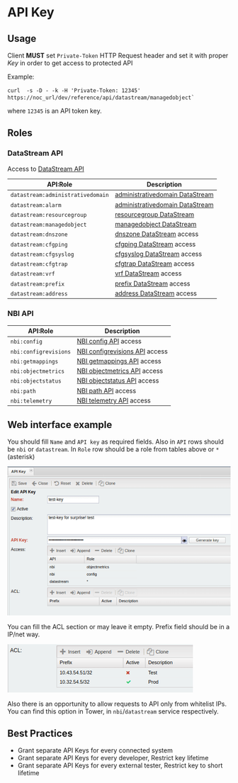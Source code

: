 # API Key

## Usage
Client **MUST** set `Private-Token` HTTP Request header and set it
with proper *Key* in order to get access to protected API

Example:

```
curl  -s -D - -k -H 'Private-Token: 12345'  https://noc_url/dev/reference/api/datastream/managedobject`
```
where `12345` is an API token key.

## Roles

### DataStream API
Access to [DataStream API](../../../../dev/api/datastream/index.md)

API:Role | Description
-------- | -----------
`datastream:administrativedomain` | [administrativedomain DataStream](../../../../dev/api/datastream/administrativedomain.md)
`datastream:alarm` | [administrativedomain DataStream](../../../../dev/api/datastream/alarm.md)
`datastream:resourcegroup` | [resourcegroup DataStream](../../../../dev/api/datastream/resourcegroup.md)
`datastream:managedobject` | [managedobject DataStream](../../../../dev/api/datastream/managedobject.md)
`datastream:dnszone`              | [dnszone DataStream](../../../../dev/api/datastream/dnszone.md) access                          
`datastream:cfgping`              | [cfgping DataStream](../../../../dev/api/datastream/cfgping.md) access                          
`datastream:cfgsyslog`            | [cfgsyslog DataStream](../../../../dev/api/datastream/cfgsyslog.md) access                      
`datastream:cfgtrap`              | [cfgtrap DataStream](../../../../dev/api/datastream/cfgtrap.md) access                          
`datastream:vrf`                  | [vrf DataStream](../../../../dev/api/datastream/vrf.md) access                                  
`datastream:prefix`               | [prefix DataStream](../../../../dev/api/datastream/prefix.md) access                            
`datastream:address`              | [address DataStream](../../../../dev/api/datastream/address.md) access                          

### NBI API

API:Role | Description
-------- | -----------
`nbi:config`          | [NBI config API](../../../../dev/api/nbi/config.md) access                  
`nbi:configrevisions` | [NBI configrevisions API](../../../../dev/api/nbi/configrevisions.md) access
`nbi:getmappings`     | [NBI getmappings API](../../../../dev/api/nbi/getmappings.md) access        
`nbi:objectmetrics`   | [NBI objectmetrics API](../../../../dev/api/nbi/objectmetrics.md) access    
`nbi:objectstatus`    | [NBI objectstatus API](../../../../dev/api/nbi/objectstatus.md) access      
`nbi:path`            | [NBI path API](../../../../dev/api/nbi/path.md) access                      
`nbi:telemetry`       | [NBI telemetry API](../../../../dev/api/nbi/telemetry.md) access            

## Web interface example
You should fill `Name` and `API key` as required fields.
Also in `API` rows should be `nbi`  or `datastream`. In `Role` row should be a role from tables above or `*` (asterisk)

![Edit API](edit_api.png)

You can fill the ACL section or may leave it empty.
Prefix field should be in a IP/net way.

![Edit API ACL](edit_api_acl.png)

Also there is an opportunity to allow requests to API only from whitelist IPs.
You can find this option in Tower, in `nbi`/`datastream` service respectively.

## Best Practices
* Grant separate API Keys for every connected system
* Grant separate API Keys for every developer, Restrict key lifetime
* Grant separate API Keys for every external tester, Restrict key to short lifetime
